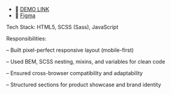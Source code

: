 - 🔗 [DEMO LINK](https://tempiqq.github.io/landing-page/)
- 🔗 [Figma](https://www.figma.com/design/DtkQmQ797hk0nI4KfMi2Uq/BOSE-New-Version?node-id=6817-211&p=f&t=vyM4EXL2iCNsB6fU-0)


Tech Stack: HTML5, SCSS (Sass), JavaScript

Responsibilities:

 – Built pixel-perfect responsive layout (mobile-first)
 
 – Used BEM, SCSS nesting, mixins, and variables for clean code
 
 – Ensured cross-browser compatibility and adaptability
 
 – Structured sections for product showcase and brand identity
